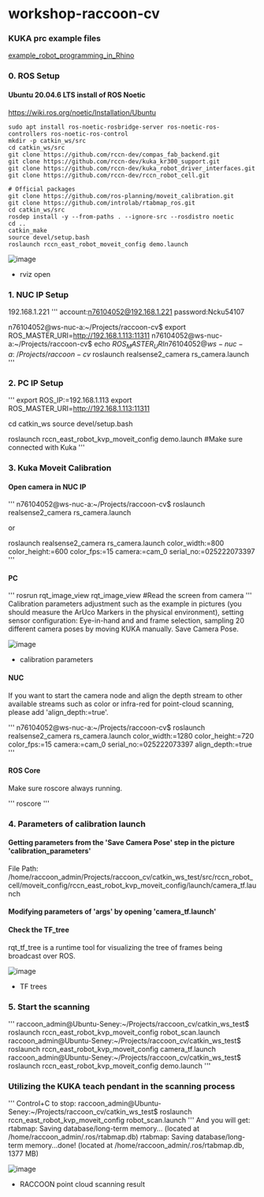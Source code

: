 # workshop-raccoon-cv

### KUKA prc example files
[example_robot_programming_in_Rhino](https://drive.google.com/file/d/1kzzR0gK_d3wgkkV1yESv7XUb84CfU9Pq/view?usp=sharing)


### 0. ROS Setup
#### Ubuntu 20.04.6 LTS install of ROS Noetic
https://wiki.ros.org/noetic/Installation/Ubuntu

```
sudo apt install ros-noetic-rosbridge-server ros-noetic-ros-controllers ros-noetic-ros-control
mkdir -p catkin_ws/src
cd catkin_ws/src
git clone https://github.com/rccn-dev/compas_fab_backend.git
git clone https://github.com/rccn-dev/kuka_kr300_support.git
git clone https://github.com/rccn-dev/kuka_robot_driver_interfaces.git
git clone https://github.com/rccn-dev/rccn_robot_cell.git

# Official packages
git clone https://github.com/ros-planning/moveit_calibration.git
git clone https://github.com/introlab/rtabmap_ros.git
cd catkin_ws/src
rosdep install -y --from-paths . --ignore-src --rosdistro noetic
cd ..
catkin_make
source devel/setup.bash
roslaunch rccn_east_robot_moveit_config demo.launch
```


![image](assets/rviz_open.png)   

* rviz open

### 1. NUC IP Setup
192.168.1.221
'''
account:n76104052@192.168.1.221
password:Ncku54107

n76104052@ws-nuc-a:~/Projects/raccoon-cv$ export ROS_MASTER_URI=http://192.168.1.113:11311
n76104052@ws-nuc-a:~/Projects/raccoon-cv$ echo $ROS_MASTER_URI 
n76104052@ws-nuc-a:~/Projects/raccoon-cv$ roslaunch realsense2_camera rs_camera.launch 
'''

### 2. PC IP Setup

'''
export ROS_IP:=192.168.1.113
export ROS_MASTER_URI=http://192.168.1.113:11311

cd catkin_ws
source devel/setup.bash

roslaunch rccn_east_robot_kvp_moveit_config demo.launch #Make sure connected with Kuka
'''

### 3. Kuka Moveit Calibration
#### Open camera in NUC IP
'''
n76104052@ws-nuc-a:~/Projects/raccoon-cv$ roslaunch realsense2_camera rs_camera.launch 

or

roslaunch realsense2_camera rs_camera.launch color_width:=800 color_height:=600 color_fps:=15 camera:=cam_0 serial_no:=025222073397
'''
#### PC
'''
rosrun rqt_image_view rqt_image_view  #Read the screen from camera
'''
Calibration parameters adjustment such as the example in pictures (you should measure the ArUco Markers in the physical environment), setting sensor configuration: Eye-in-hand and and frame selection, sampling 20 different camera poses by moving KUKA manually. Save Camera Pose.

![image](assets/calibration_parameters.png) 

* calibration parameters


#### NUC
If you want to start the camera node and align the depth stream to other available streams such as color or infra-red for point-cloud scanning, please add 'align_depth:=true'.

'''
n76104052@ws-nuc-a:~/Projects/raccoon-cv$ roslaunch realsense2_camera rs_camera.launch color_width:=1280 color_height:=720 color_fps:=15 camera:=cam_0 serial_no:=025222073397 align_depth:=true
'''
#### ROS Core
Make sure roscore always running.

'''
roscore
'''

### 4. Parameters of calibration launch
#### Getting parameters from the 'Save Camera Pose' step in the picture 'calibration_parameters'

File Path: /home/raccoon_admin/Projects/raccoon_cv/catkin_ws_test/src/rccn_robot_cell/moveit_config/rccn_east_robot_kvp_moveit_config/launch/camera_tf.launch

#### Modifying parameters of 'args' by opening 'camera_tf.launch'
<launch>
  <!-- The rpy in the comment uses the extrinsic XYZ convention, which is the same as is used in a URDF. See
   	http://wiki.ros.org/geometry2/RotationMethods and https://en.wikipedia.org/wiki/Euler_angles for more info. -->
  <!-- xyz="-0.104779 -3.54855 -0.0582245" rpy="0.493805 0.386728 -1.7957" -->
  <node pkg="tf2_ros" type="static_transform_publisher" name="camera_link_broadcaster"
  	args="-0.104779 -3.54855 -0.0582245   0.0037842 0.303698 -0.714869 0.629854 east_tool0 cam_0_link" />
</launch>

#### Check the TF_tree
rqt_tf_tree is a runtime tool for visualizing the tree of frames being broadcast over ROS.

![image](assets/TF_tree.png) 

* TF trees

### 5. Start the scanning
'''
raccoon_admin@Ubuntu-Seney:~/Projects/raccoon_cv/catkin_ws_test$ roslaunch rccn_east_robot_kvp_moveit_config robot_scan.launch
raccoon_admin@Ubuntu-Seney:~/Projects/raccoon_cv/catkin_ws_test$ roslaunch rccn_east_robot_kvp_moveit_config camera_tf.launch
raccoon_admin@Ubuntu-Seney:~/Projects/raccoon_cv/catkin_ws_test$ roslaunch rccn_east_robot_kvp_moveit_config demo.launch
'''

### Utilizing the KUKA teach pendant in the scanning process
'''
Control+C to stop:
raccoon_admin@Ubuntu-Seney:~/Projects/raccoon_cv/catkin_ws_test$ roslaunch rccn_east_robot_kvp_moveit_config robot_scan.launch
'''
And you will get:
rtabmap: Saving database/long-term memory... (located at /home/raccoon_admin/.ros/rtabmap.db)
rtabmap: Saving database/long-term memory...done! (located at /home/raccoon_admin/.ros/rtabmap.db, 1377 MB)

![image](assets/RACCOON_Pointcloud_Scanning.png) 

* RACCOON point cloud scanning result
